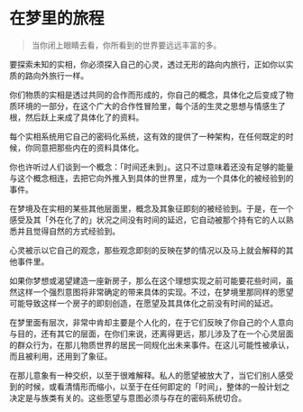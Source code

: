 # 在梦里的旅程

> 当你闭上眼睛去看，你所看到的世界要远远丰富的多。

要探索未知的实相，你必须探入自己的心灵，透过无形的路向内旅行，正如你以实质的路向外旅行一样。

你们物质的实相是透过共同的合作而形成的，你自己的概念，具体化之后变成了物质环境的一部分，在这个广大的合作性冒险里，每个活的生灵之思想与情感生了根，然后跃上来成了具体化了的资料。

每个实相系统用它自己的密码化系统，这有效的提供了一种架构，在任何既定的时候，你同意把那些内在的资料具体化。

你也许听过人们谈到一个概念：「时间还未到」。这只不过意味着还没有足够的能量与这个概念相连，去把它向外推入到具体的世界里，成为一个具体化的被经验到的事件。

在梦境及在实相的某些其他层面里，概念及其象征即刻的被经验到。于是，在一个感受及其「外在化了的」状况之间没有时间的延迟，它自动被那个持有它的人以熟悉并且觉得自然的方式经验到。

心灵被示以它自己的观念，那些观念即刻的反映在梦的情况以及马上就会解释的其他事件里。

如果你梦想或渴望建造一座新房子，那么在这个理想实现之前可能要花些时间，虽然这样一个强烈意图将非常确定的带来具体的实现。不过，在梦境里那同样的愿望可能导致这样一个房子的即刻创造，在愿望及其具体化之前没有时间的延迟。

在梦里面有层次，非常中肯却主要是个人化的，在于它们反映了你自己的个人意向与目的，还有其它的层面，在你们来说，还离得更远，那儿涉及了在一个心灵层面的群众行为，在那儿物质世界的居民一同规化出未来事件。在这儿可能性被承认，而且被利用，还用到了象征。

在那儿意象有一种交织，以至于很难解释。私人的愿望被放大了，当它们别人感受到的时候，或看清情形而缩小，以至于在任何即定的「时间」，整体的一般计划之决定是与族类有关的。这些愿望与意图必须与存在的密码系统切合。